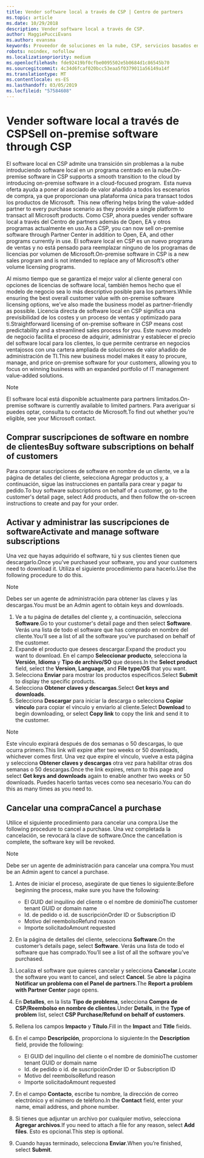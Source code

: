 ```yaml
---
title: Vender software local a través de CSP | Centro de partners
ms.topic: article
ms.date: 10/29/2018
description: Vender software local a través de CSP.
author: MaggiePucciEvans
ms.author: evansma
keywords: Proveedor de soluciones en la nube, CSP, servicios basados en la nube, Azure, Office 365, Dynamics, partner de CSP, vender en CSP, partner directo, partner de CSP indirecto, revendedor de CSP indirecto, CSP directo, CSP indirecto, modelo directo, modelo indirecto, revendedor indirecto, proveedor indirecto, proveedor, distribuidor, programa proveedor de soluciones en la nube
robots: noindex, nofollow
ms.localizationpriority: medium
ms.openlocfilehash: fde92419bf0cfbe0095502e5b0684d1c86545b70
ms.sourcegitcommit: 4c34d6fcaf020bcc53eaa5f0379011a56149a14f
ms.translationtype: MT
ms.contentlocale: es-ES
ms.lasthandoff: 03/05/2019
ms.locfileid: "57584608"
---
```

# <a name="sell-on-premise-software-through-csp"></a><span data-ttu-id="0726b-104">Vender software local a través de CSP</span><span class="sxs-lookup"><span data-stu-id="0726b-104">Sell on-premise software through CSP</span></span>

<span data-ttu-id="0726b-105">El software local en CSP admite una transición sin problemas a la nube introduciendo software local en un programa centrado en la nube.</span><span class="sxs-lookup"><span data-stu-id="0726b-105">On-premise software in CSP supports a smooth transition to the cloud by introducing on-premise software in a cloud-focused program.</span></span><span data-ttu-id="0726b-106">  Esta nueva oferta ayuda a poner al asociado de valor añadido a todos los escenarios de compra, ya que proporcionan una plataforma única para transact todos los productos de Microsoft.</span><span class="sxs-lookup"><span data-stu-id="0726b-106">  This new offering helps bring the value-added partner to every purchase scenario as they provide a single platform to transact all Microsoft products.</span></span> <span data-ttu-id="0726b-107">Como CSP, ahora puedes vender software local a través del Centro de partners además de Open, EA y otros programas actualmente en uso.</span><span class="sxs-lookup"><span data-stu-id="0726b-107">As a CSP, you can now sell on-premise software through Partner Center in addition to Open, EA, and other programs currently in use.</span></span> <span data-ttu-id="0726b-108">El software local en CSP es un nuevo programa de ventas y no está pensado para reemplazar ninguno de los programas de licencias por volumen de Microsoft.</span><span class="sxs-lookup"><span data-stu-id="0726b-108">On-premise software in CSP is a new sales program and is not intended to replace any of Microsoft’s other volume licensing programs.</span></span> 
 
<span data-ttu-id="0726b-109">Al mismo tiempo que se garantiza el mejor valor al cliente general con opciones de licencias de software local, también hemos hecho que el modelo de negocio sea lo más descriptivo posible para los partners.</span><span class="sxs-lookup"><span data-stu-id="0726b-109">While ensuring the best overall customer value with on-premise software licensing options, we’ve also made the business model as partner-friendly as possible.</span></span> <span data-ttu-id="0726b-110">Licencia directa de software local en CSP significa una previsibilidad de los costes y un proceso de ventas y optimizado para ti.</span><span class="sxs-lookup"><span data-stu-id="0726b-110">Straightforward licensing of on-premise software in CSP means cost predictability and a streamlined sales process for you.</span></span> <span data-ttu-id="0726b-111">Este nuevo modelo de negocio facilita el proceso de adquirir, administrar y establecer el precio del software local para los clientes, lo que permite centrarse en negocios ventajosos con una cartera ampliada de soluciones de valor añadido de administración de TI.</span><span class="sxs-lookup"><span data-stu-id="0726b-111">This new business model makes it easy to procure, manage, and price on-premise software for your customers, allowing you to focus on winning business with an expanded portfolio of IT management value-added solutions.</span></span> 

>[!NOTE]
><span data-ttu-id="0726b-112">El software local está disponible actualmente para partners limitados.</span><span class="sxs-lookup"><span data-stu-id="0726b-112">On-premise software is currently available to limited partners.</span></span> <span data-ttu-id="0726b-113">Para averiguar si puedes optar, consulta tu contacto de Microsoft.</span><span class="sxs-lookup"><span data-stu-id="0726b-113">To find out whether you’re eligible, see your Microsoft contact.</span></span> 


## <a name="buy-software-subscriptions-on-behalf-of-customers"></a><span data-ttu-id="0726b-114">Comprar suscripciones de software en nombre de clientes</span><span class="sxs-lookup"><span data-stu-id="0726b-114">Buy software subscriptions on behalf of customers</span></span>

<span data-ttu-id="0726b-115">Para comprar suscripciones de software en nombre de un cliente, ve a la página de detalles del cliente, selecciona Agregar productos y, a continuación, sigue las instrucciones en pantalla para crear y pagar tu pedido.</span><span class="sxs-lookup"><span data-stu-id="0726b-115">To buy software subscriptions on behalf of a customer, go to the customer's detail page, select Add products, and then follow the on-screen instructions to create and pay for your order.</span></span>

## <a name="activate-and-manage-software-subscriptions"></a><span data-ttu-id="0726b-116">Activar y administrar las suscripciones de software</span><span class="sxs-lookup"><span data-stu-id="0726b-116">Activate and manage software subscriptions</span></span>

<span data-ttu-id="0726b-117">Una vez que hayas adquirido el software, tú y sus clientes tienen que descargarlo.</span><span class="sxs-lookup"><span data-stu-id="0726b-117">Once you’ve purchased your software, you and your customers need to download it.</span></span> <span data-ttu-id="0726b-118">Utiliza el siguiente procedimiento para hacerlo.</span><span class="sxs-lookup"><span data-stu-id="0726b-118">Use the following procedure to do this.</span></span> 

>[!NOTE]
><span data-ttu-id="0726b-119">Debes ser un agente de administración para obtener las claves y las descargas.</span><span class="sxs-lookup"><span data-stu-id="0726b-119">You must be an Admin agent to obtain keys and downloads.</span></span> 

1. <span data-ttu-id="0726b-120">Ve a tu página de detalles del cliente y, a continuación, selecciona **Software**.</span><span class="sxs-lookup"><span data-stu-id="0726b-120">Go to your customer's detail page and then select **Software**.</span></span> <span data-ttu-id="0726b-121">Verás una lista de todo el software que has comprado en nombre del cliente.</span><span class="sxs-lookup"><span data-stu-id="0726b-121">You’ll see a list of all the software you’ve purchased on behalf of the customer.</span></span> 
2.  <span data-ttu-id="0726b-122">Expande el producto que desees descargar.</span><span class="sxs-lookup"><span data-stu-id="0726b-122">Expand the product you want to download.</span></span> <span data-ttu-id="0726b-123">En el campo **Seleccionar producto**, selecciona la **Versión**, **Idioma** y **Tipo de archivo/SO** que desees.</span><span class="sxs-lookup"><span data-stu-id="0726b-123">In the **Select product** field, select the **Version**, **Language**, and **File type/OS** that you want.</span></span> 
3.  <span data-ttu-id="0726b-124">Selecciona **Enviar** para mostrar los productos específicos.</span><span class="sxs-lookup"><span data-stu-id="0726b-124">Select **Submit** to display the specific products.</span></span> 
4.  <span data-ttu-id="0726b-125">Selecciona **Obtener claves y descargas**.</span><span class="sxs-lookup"><span data-stu-id="0726b-125">Select **Get keys and downloads**.</span></span> 
5.  <span data-ttu-id="0726b-126">Selecciona **Descargar** para iniciar la descarga o selecciona **Copiar vínculo** para copiar el vínculo y enviarlo al cliente.</span><span class="sxs-lookup"><span data-stu-id="0726b-126">Select **Download** to begin downloading, or select **Copy link** to copy the link and send it to the customer.</span></span> 

>[!NOTE]
><span data-ttu-id="0726b-127">Este vínculo expirará después de dos semanas o 50 descargas, lo que ocurra primero.</span><span class="sxs-lookup"><span data-stu-id="0726b-127">This link will expire after two weeks or 50 downloads, whichever comes first.</span></span> <span data-ttu-id="0726b-128">Una vez que expire el vínculo, vuelve a esta página y selecciona **Obtener claves y descargas** otra vez para habilitar otras dos semanas o 50 descargas.</span><span class="sxs-lookup"><span data-stu-id="0726b-128">Once the link expires, return to this page and select **Get keys and downloads** again to enable another two weeks or 50 downloads.</span></span> <span data-ttu-id="0726b-129">Puedes hacerlo tantas veces como sea necesario.</span><span class="sxs-lookup"><span data-stu-id="0726b-129">You can do this as many times as you need to.</span></span> 


## <a name="cancel-a-purchase"></a><span data-ttu-id="0726b-130">Cancelar una compra</span><span class="sxs-lookup"><span data-stu-id="0726b-130">Cancel a purchase</span></span>
<span data-ttu-id="0726b-131">Utilice el siguiente procedimiento para cancelar una compra.</span><span class="sxs-lookup"><span data-stu-id="0726b-131">Use the following procedure to cancel a purchase.</span></span> <span data-ttu-id="0726b-132">Una vez completada la cancelación, se revocará la clave de software.</span><span class="sxs-lookup"><span data-stu-id="0726b-132">Once the cancellation is complete, the software key will be revoked.</span></span> 

>[!NOTE]
><span data-ttu-id="0726b-133">Debe ser un agente de administración para cancelar una compra.</span><span class="sxs-lookup"><span data-stu-id="0726b-133">You must be an Admin agent to cancel a purchase.</span></span> 

1.  <span data-ttu-id="0726b-134">Antes de iniciar el proceso, asegúrate de que tienes lo siguiente:</span><span class="sxs-lookup"><span data-stu-id="0726b-134">Before beginning the process, make sure you have the following:</span></span> 
    -   <span data-ttu-id="0726b-135">El GUID del inquilino del cliente o el nombre de dominio</span><span class="sxs-lookup"><span data-stu-id="0726b-135">The customer tenant GUID or domain name</span></span>
    -   <span data-ttu-id="0726b-136">Id. de pedido o id. de suscripción</span><span class="sxs-lookup"><span data-stu-id="0726b-136">Order ID or Subscription ID</span></span>
    -   <span data-ttu-id="0726b-137">Motivo del reembolso</span><span class="sxs-lookup"><span data-stu-id="0726b-137">Refund reason</span></span>
    -   <span data-ttu-id="0726b-138">Importe solicitado</span><span class="sxs-lookup"><span data-stu-id="0726b-138">Amount requested</span></span>

2.  <span data-ttu-id="0726b-139">En la página de detalles del cliente, selecciona **Software**.</span><span class="sxs-lookup"><span data-stu-id="0726b-139">On the customer’s details page, select **Software**.</span></span> <span data-ttu-id="0726b-140">Verás una lista de todo el software que has comprado.</span><span class="sxs-lookup"><span data-stu-id="0726b-140">You’ll see a list of all the software you’ve purchased.</span></span> 

3.  <span data-ttu-id="0726b-141">Localiza el software que quieres cancelar y selecciona **Cancelar**.</span><span class="sxs-lookup"><span data-stu-id="0726b-141">Locate the software you want to cancel, and select **Cancel**.</span></span> <span data-ttu-id="0726b-142">Se abre la página **Notificar un problema con el Panel de partners**.</span><span class="sxs-lookup"><span data-stu-id="0726b-142">The **Report a problem with Partner Center** page opens.</span></span> 

4.  <span data-ttu-id="0726b-143">En **Detalles**, en la lista **Tipo de problema**, selecciona **Compra de CSP/Reembolso en nombre de clientes**.</span><span class="sxs-lookup"><span data-stu-id="0726b-143">Under **Details**, in the **Type of problem** list, select **CSP Purchase/Refund on behalf of customers**.</span></span>

5.  <span data-ttu-id="0726b-144">Rellena los campos **Impacto** y **Título**.</span><span class="sxs-lookup"><span data-stu-id="0726b-144">Fill in the **Impact** and **Title** fields.</span></span> 

6.  <span data-ttu-id="0726b-145">En el campo **Descripción**, proporciona lo siguiente:</span><span class="sxs-lookup"><span data-stu-id="0726b-145">In the **Description** field, provide the following:</span></span> 
    -   <span data-ttu-id="0726b-146">El GUID del inquilino del cliente o el nombre de dominio</span><span class="sxs-lookup"><span data-stu-id="0726b-146">The customer tenant GUID or domain name</span></span>
    -   <span data-ttu-id="0726b-147">Id. de pedido o id. de suscripción</span><span class="sxs-lookup"><span data-stu-id="0726b-147">Order ID or Subscription ID</span></span>
    -   <span data-ttu-id="0726b-148">Motivo del reembolso</span><span class="sxs-lookup"><span data-stu-id="0726b-148">Refund reason</span></span>
    -   <span data-ttu-id="0726b-149">Importe solicitado</span><span class="sxs-lookup"><span data-stu-id="0726b-149">Amount requested</span></span>

7.  <span data-ttu-id="0726b-150">En el campo **Contacto**, escribe tu nombre, la dirección de correo electrónico y el número de teléfono.</span><span class="sxs-lookup"><span data-stu-id="0726b-150">In the **Contact** field, enter your name, email address, and phone number.</span></span> 

8.  <span data-ttu-id="0726b-151">Si tienes que adjuntar un archivo por cualquier motivo, selecciona **Agregar archivos**.</span><span class="sxs-lookup"><span data-stu-id="0726b-151">If you need to attach a file for any reason, select **Add files**.</span></span> <span data-ttu-id="0726b-152">Esto es opcional.</span><span class="sxs-lookup"><span data-stu-id="0726b-152">This step is optional.</span></span> 

9.  <span data-ttu-id="0726b-153">Cuando hayas terminado, selecciona **Enviar**.</span><span class="sxs-lookup"><span data-stu-id="0726b-153">When you’re finished, select **Submit**.</span></span>